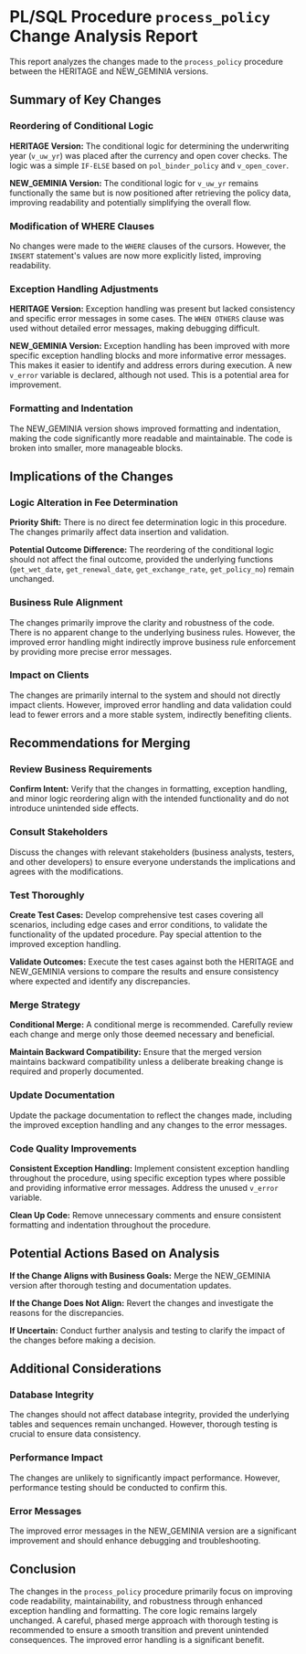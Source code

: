 # PL/SQL Procedure `process_policy` Change Analysis Report

This report analyzes the changes made to the `process_policy` procedure between the HERITAGE and NEW_GEMINIA versions.

## Summary of Key Changes

### Reordering of Conditional Logic

**HERITAGE Version:** The conditional logic for determining the underwriting year (`v_uw_yr`) was placed after the currency and open cover checks.  The logic was a simple `IF-ELSE` based on `pol_binder_policy` and `v_open_cover`.

**NEW_GEMINIA Version:** The conditional logic for `v_uw_yr` remains functionally the same but is now positioned after retrieving the policy data, improving readability and potentially simplifying the overall flow.

### Modification of WHERE Clauses

No changes were made to the `WHERE` clauses of the cursors.  However, the `INSERT` statement's values are now more explicitly listed, improving readability.

### Exception Handling Adjustments

**HERITAGE Version:** Exception handling was present but lacked consistency and specific error messages in some cases.  The `WHEN OTHERS` clause was used without detailed error messages, making debugging difficult.

**NEW_GEMINIA Version:**  Exception handling has been improved with more specific exception handling blocks and more informative error messages.  This makes it easier to identify and address errors during execution.  A new `v_error` variable is declared, although not used.  This is a potential area for improvement.

### Formatting and Indentation

The NEW_GEMINIA version shows improved formatting and indentation, making the code significantly more readable and maintainable.  The code is broken into smaller, more manageable blocks.


## Implications of the Changes

### Logic Alteration in Fee Determination

**Priority Shift:**  There is no direct fee determination logic in this procedure.  The changes primarily affect data insertion and validation.

**Potential Outcome Difference:** The reordering of the conditional logic should not affect the final outcome, provided the underlying functions (`get_wet_date`, `get_renewal_date`, `get_exchange_rate`, `get_policy_no`) remain unchanged.

### Business Rule Alignment

The changes primarily improve the clarity and robustness of the code.  There is no apparent change to the underlying business rules.  However, the improved error handling might indirectly improve business rule enforcement by providing more precise error messages.

### Impact on Clients

The changes are primarily internal to the system and should not directly impact clients.  However, improved error handling and data validation could lead to fewer errors and a more stable system, indirectly benefiting clients.


## Recommendations for Merging

### Review Business Requirements

**Confirm Intent:** Verify that the changes in formatting, exception handling, and minor logic reordering align with the intended functionality and do not introduce unintended side effects.

### Consult Stakeholders

Discuss the changes with relevant stakeholders (business analysts, testers, and other developers) to ensure everyone understands the implications and agrees with the modifications.

### Test Thoroughly

**Create Test Cases:** Develop comprehensive test cases covering all scenarios, including edge cases and error conditions, to validate the functionality of the updated procedure.  Pay special attention to the improved exception handling.

**Validate Outcomes:**  Execute the test cases against both the HERITAGE and NEW_GEMINIA versions to compare the results and ensure consistency where expected and identify any discrepancies.

### Merge Strategy

**Conditional Merge:**  A conditional merge is recommended.  Carefully review each change and merge only those deemed necessary and beneficial.

**Maintain Backward Compatibility:**  Ensure that the merged version maintains backward compatibility unless a deliberate breaking change is required and properly documented.

### Update Documentation

Update the package documentation to reflect the changes made, including the improved exception handling and any changes to the error messages.

### Code Quality Improvements

**Consistent Exception Handling:**  Implement consistent exception handling throughout the procedure, using specific exception types where possible and providing informative error messages.  Address the unused `v_error` variable.

**Clean Up Code:**  Remove unnecessary comments and ensure consistent formatting and indentation throughout the procedure.


## Potential Actions Based on Analysis

**If the Change Aligns with Business Goals:** Merge the NEW_GEMINIA version after thorough testing and documentation updates.

**If the Change Does Not Align:** Revert the changes and investigate the reasons for the discrepancies.

**If Uncertain:** Conduct further analysis and testing to clarify the impact of the changes before making a decision.


## Additional Considerations

### Database Integrity

The changes should not affect database integrity, provided the underlying tables and sequences remain unchanged.  However, thorough testing is crucial to ensure data consistency.

### Performance Impact

The changes are unlikely to significantly impact performance.  However, performance testing should be conducted to confirm this.

### Error Messages

The improved error messages in the NEW_GEMINIA version are a significant improvement and should enhance debugging and troubleshooting.


## Conclusion

The changes in the `process_policy` procedure primarily focus on improving code readability, maintainability, and robustness through enhanced exception handling and formatting.  The core logic remains largely unchanged.  A careful, phased merge approach with thorough testing is recommended to ensure a smooth transition and prevent unintended consequences.  The improved error handling is a significant benefit.
